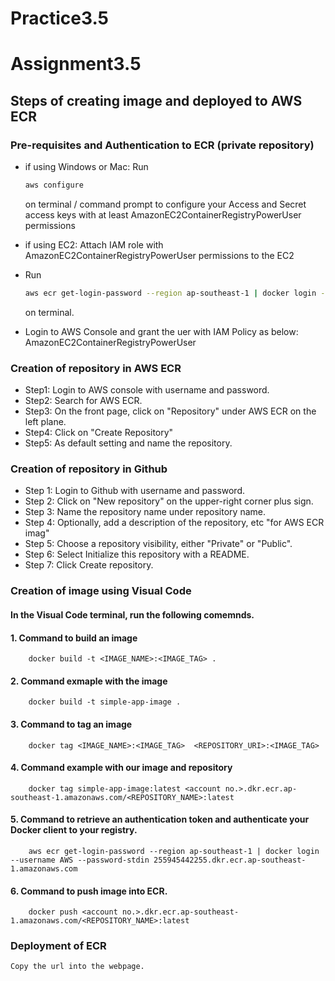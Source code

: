# Practice3.5
# Assignment3.5

## Steps of creating image and deployed to AWS ECR

### Pre-requisites and Authentication to ECR (private repository)
- if using Windows or Mac:
    Run 
    ```sh
    aws configure
    ```
    on terminal / command prompt to configure your Access and Secret access keys with at least AmazonEC2ContainerRegistryPowerUser permissions
- if using EC2:
    Attach IAM role with AmazonEC2ContainerRegistryPowerUser permissions to the EC2 

- Run
    ```sh
    aws ecr get-login-password --region ap-southeast-1 | docker login --username AWS --password-stdin <aws account number>.dkr.ecr.ap-southeast-1.amazonaws.com
    ```
    on terminal.

- Login to AWS Console and grant the uer with IAM Policy as below:
    AmazonEC2ContainerRegistryPowerUser 

### Creation of repository in AWS ECR

- Step1:  Login to AWS console with username and password. 
- Step2: Search for AWS ECR.
- Step3: On the front page, click on "Repository" under AWS ECR on the left plane.
- Step4: Click on "Create Repository"
- Step5: As default setting and name the repository.

### Creation of repository in Github

- Step 1: Login to Github with username and password. 
- Step 2: Click on "New repository" on the upper-right corner plus sign.
- Step 3: Name the repository name under repository name. 
- Step 4: Optionally, add a description of the repository, etc "for AWS ECR imag"
- Step 5: Choose a repository visibility, either "Private" or "Public".
- Step 6: Select Initialize this repository with a README.
- Step 7: Click Create repository.

### Creation of image using Visual Code

#### In the Visual Code terminal, run the following comemnds. 

#### 1. Command to build an image
    
        docker build -t <IMAGE_NAME>:<IMAGE_TAG> .
     
#### 2. Command exmaple with the image
       
        docker build -t simple-app-image .
      
#### 3. Command to tag an image
      
        docker tag <IMAGE_NAME>:<IMAGE_TAG>  <REPOSITORY_URI>:<IMAGE_TAG>
    
#### 4. Command example with our image and repository
    
        docker tag simple-app-image:latest <account no.>.dkr.ecr.ap-southeast-1.amazonaws.com/<REPOSITORY_NAME>:latest
    
#### 5. Command to retrieve an authentication token and authenticate your Docker client to your registry.
    
        aws ecr get-login-password --region ap-southeast-1 | docker login --username AWS --password-stdin 255945442255.dkr.ecr.ap-southeast-1.amazonaws.com
    
#### 6. Command to push image into ECR.
       
        docker push <account no.>.dkr.ecr.ap-southeast-1.amazonaws.com/<REPOSITORY_NAME>:latest
        
### Deployment of ECR
    Copy the url into the webpage.

